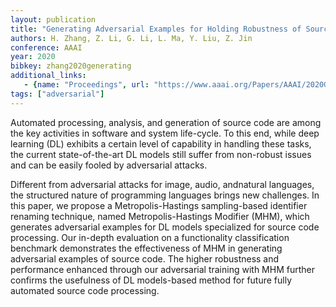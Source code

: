 ```yaml
---
layout: publication
title: "Generating Adversarial Examples for Holding Robustness of Source Code Processing Models"
authors: H. Zhang, Z. Li, G. Li, L. Ma, Y. Liu, Z. Jin
conference: AAAI
year: 2020
bibkey: zhang2020generating
additional_links:
   - {name: "Proceedings", url: "https://www.aaai.org/Papers/AAAI/2020GB/AAAI-ZhangH.6730.pdf"}
tags: ["adversarial"]
---
```

Automated  processing,  analysis,  and  generation  of  source code are among the key activities
in software and system life-cycle. To this end, while deep learning (DL) exhibits a certain level
of capability in handling these tasks, the current state-of-the-art DL models still suffer from
non-robust issues and can be easily fooled by adversarial attacks.

Different  from  adversarial 
attacks  for  image,  audio,  andnatural  languages,  the  structured  nature  of  programming
languages  brings  new  challenges.  In  this  paper,  we  propose a Metropolis-Hastings
sampling-based identifier renaming technique, named Metropolis-Hastings Modifier (MHM),
which  generates  adversarial  examples  for  DL  models  specialized for source code processing.
Our in-depth evaluation on a functionality classification benchmark demonstrates the
effectiveness  of  MHM  in  generating  adversarial  examples of source code. The higher robustness
and performance enhanced through our  adversarial training with MHM further confirms the usefulness
of DL models-based method for future fully automated source code processing.
